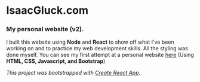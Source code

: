 # IsaacGluck.com
### My personal website (v2).

I built this website using **Node** and **React** to show off what I\'ve been working on and to practice my web development skills. All the styling was done myself. You can see my first attempt at a personal website <a href="IsaacGluck.github.io">here</a> (Using **HTML, CSS, Javascript, and Bootstrap**)


*This project was bootstrapped with [Create React App](https://github.com/facebookincubator/create-react-app).*
